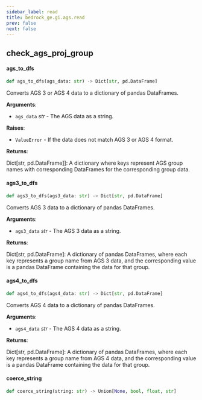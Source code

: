 ```yaml
---
sidebar_label: read
title: bedrock_ge.gi.ags.read
prev: false
next: false
---
```


## check\_ags\_proj\_group

#### ags\_to\_dfs

```python
def ags_to_dfs(ags_data: str) -> Dict[str, pd.DataFrame]
```

Converts AGS 3 or AGS 4 data to a dictionary of pandas DataFrames.

**Arguments**:

- `ags_data` _str_ - The AGS data as a string.
  

**Raises**:

- `ValueError` - If the data does not match AGS 3 or AGS 4 format.
  

**Returns**:

  Dict[str, pd.DataFrame]]: A dictionary where keys represent AGS group
  names with corresponding DataFrames for the corresponding group data.

#### ags3\_to\_dfs

```python
def ags3_to_dfs(ags3_data: str) -> Dict[str, pd.DataFrame]
```

Converts AGS 3 data to a dictionary of pandas DataFrames.

**Arguments**:

- `ags3_data` _str_ - The AGS 3 data as a string.
  

**Returns**:

  Dict[str, pd.DataFrame]: A dictionary of pandas DataFrames, where each key
  represents a group name from AGS 3 data, and the corresponding value is a
  pandas DataFrame containing the data for that group.

#### ags4\_to\_dfs

```python
def ags4_to_dfs(ags4_data: str) -> Dict[str, pd.DataFrame]
```

Converts AGS 4 data to a dictionary of pandas DataFrames.

**Arguments**:

- `ags4_data` _str_ - The AGS 4 data as a string.
  

**Returns**:

  Dict[str, pd.DataFrame]: A dictionary of pandas DataFrames, where each key
  represents a group name from AGS 4 data, and the corresponding value is a
  pandas DataFrame containing the data for that group.

#### coerce\_string

```python
def coerce_string(string: str) -> Union[None, bool, float, str]
```

